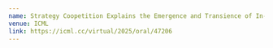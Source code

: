 ```yaml
---
name: Strategy Coopetition Explains the Emergence and Transience of In-Context Learning
venue: ICML
link: https://icml.cc/virtual/2025/oral/47206
---
```

